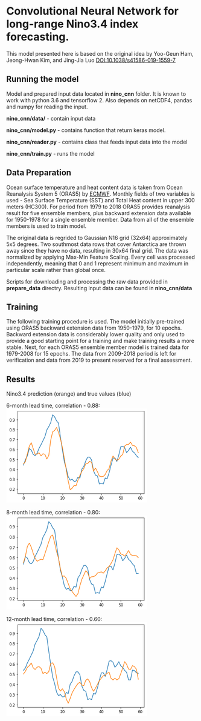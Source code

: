 # Convolutional Neural Network for long-range Nino3.4 index forecasting. 

This model presented here is based on the original idea by Yoo-Geun Ham, Jeong-Hwan Kim, and Jing-Jia Luo [DOI:10.1038/s41586-019-1559-7](https://doi.org/10.1038/s41586-019-1559-7)

## Running the model

Model and prepared input data located in **nino_cnn** folder. It is known to work with python 3.6 and tensorflow 2. Also depends on netCDF4, pandas and numpy for reading the input. 

**nino_cnn/data/** - contain input data

   **nino_cnn/model.py** - contains function that return keras model.
	
   **nino_cnn/reader.py** - contains class that feeds input data into the model
	
   **nino_cnn/train.py** - runs the model
	

## Data Preparation

Ocean surface temperature and heat content data is taken from Ocean Reanalysis System 5 (ORAS5) by [ECMWF](https://www.ecmwf.int/en/research/climate-reanalysis/ocean-reanalysis). Monthly fields of two variables is used - Sea Surface Temperature (SST) and Total Heat content in upper 300 meters (HC300). For period from 1979 to 2018 ORAS5 provides reanalysis result for five ensemble members, plus backward extension data available for 1950-1978 for a single ensemble member. Data from all of the ensemble members is used to train model.

The original data is regrided to Gaussian N16 grid (32x64) approximately 5x5 degrees. Two southmost data rows that cover Antarctica are thrown away since they have no data, resulting in 30x64 final grid. The data was normalized by applying Max-Min Feature Scaling. Every cell was processed independently, meaning that 0 and 1 represent minimum and maximum in particular scale rather than global once. 

Scripts for downloading and processing the raw data provided in **prepare_data** directry. Resulting input data can be found in **nino_cnn/data**

## Training

The following training procedure is used. The model initially pre-trained using ORAS5 backward extension data from 1950-1979, for 10 epochs. Backward extension data is considerably lower quality and only used to provide a good starting point for a training and make training results a more stable. Next, for each ORAS5 ensemble member model is trained data for 1979-2008 for 15 epochs. The data from 2009-2018 period is left for verification and data from 2019 to present reserved for a final assessment.

## Results
Nino3.4 prediction (orange) and true values (blue)

6-month lead time,  correlation - 0.88:
![alt text](https://github.com/kokorev/Nino_CNN/raw/master/img/prediction_6m_corr088.png "6-month lead time prediction")

8-month lead time,  correlation - 0.80:
![alt text](https://github.com/kokorev/Nino_CNN/raw/master/img/prediction_8m_corr080.png "8-month lead time prediction")

12-month lead time,  correlation - 0.60:
![alt text](https://github.com/kokorev/Nino_CNN/raw/master/img/prediction_12m_corr060.png "12-month lead time prediction")
